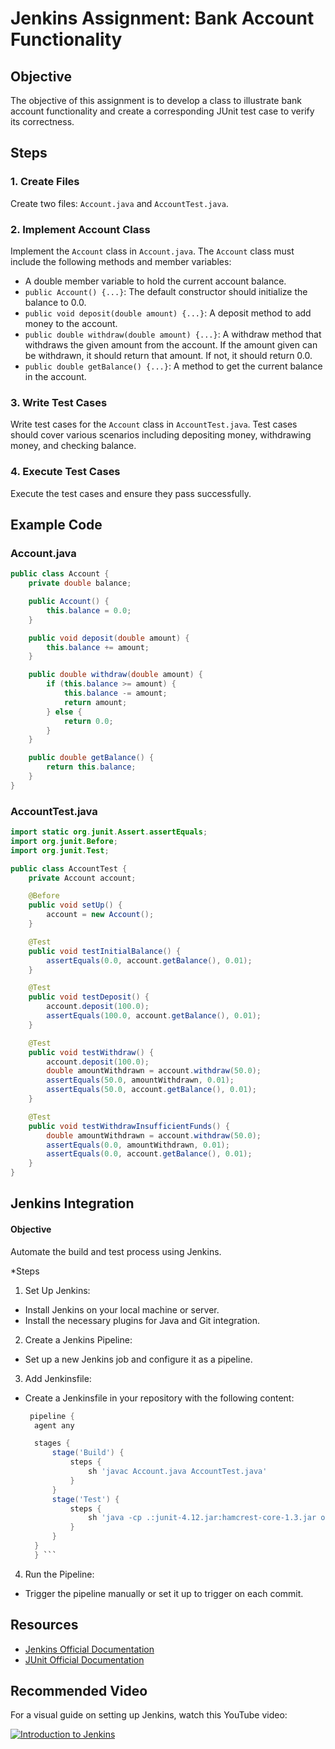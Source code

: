 # Jenkins Assignment: Bank Account Functionality

## Objective

The objective of this assignment is to develop a class to illustrate bank account functionality and create a corresponding JUnit test case to verify its correctness.

## Steps

### 1. Create Files

Create two files: `Account.java` and `AccountTest.java`.

### 2. Implement Account Class

Implement the `Account` class in `Account.java`. The `Account` class must include the following methods and member variables:
- A double member variable to hold the current account balance.
- `public Account() {...}`: The default constructor should initialize the balance to 0.0.
- `public void deposit(double amount) {...}`: A deposit method to add money to the account.
- `public double withdraw(double amount) {...}`: A withdraw method that withdraws the given amount from the account. If the amount given can be withdrawn, it should return that amount. If not, it should return 0.0.
- `public double getBalance() {...}`: A method to get the current balance in the account.

### 3. Write Test Cases

Write test cases for the `Account` class in `AccountTest.java`. Test cases should cover various scenarios including depositing money, withdrawing money, and checking balance.

### 4. Execute Test Cases

Execute the test cases and ensure they pass successfully.

## Example Code

### Account.java

```java
public class Account {
    private double balance;

    public Account() {
        this.balance = 0.0;
    }

    public void deposit(double amount) {
        this.balance += amount;
    }

    public double withdraw(double amount) {
        if (this.balance >= amount) {
            this.balance -= amount;
            return amount;
        } else {
            return 0.0;
        }
    }

    public double getBalance() {
        return this.balance;
    }
}
```
### AccountTest.java

```java
import static org.junit.Assert.assertEquals;
import org.junit.Before;
import org.junit.Test;

public class AccountTest {
    private Account account;

    @Before
    public void setUp() {
        account = new Account();
    }

    @Test
    public void testInitialBalance() {
        assertEquals(0.0, account.getBalance(), 0.01);
    }

    @Test
    public void testDeposit() {
        account.deposit(100.0);
        assertEquals(100.0, account.getBalance(), 0.01);
    }

    @Test
    public void testWithdraw() {
        account.deposit(100.0);
        double amountWithdrawn = account.withdraw(50.0);
        assertEquals(50.0, amountWithdrawn, 0.01);
        assertEquals(50.0, account.getBalance(), 0.01);
    }

    @Test
    public void testWithdrawInsufficientFunds() {
        double amountWithdrawn = account.withdraw(50.0);
        assertEquals(0.0, amountWithdrawn, 0.01);
        assertEquals(0.0, account.getBalance(), 0.01);
    }
}
```

## Jenkins Integration
#### Objective
Automate the build and test process using Jenkins.

*Steps
1. Set Up Jenkins:

* Install Jenkins on your local machine or server.
* Install the necessary plugins for Java and Git integration.

2. Create a Jenkins Pipeline:

* Set up a new Jenkins job and configure it as a pipeline.

3. Add Jenkinsfile:
* Create a Jenkinsfile in your repository with the following content:
  ```groovy
   pipeline {
    agent any

    stages {
        stage('Build') {
            steps {
                sh 'javac Account.java AccountTest.java'
            }
        }
        stage('Test') {
            steps {
                sh 'java -cp .:junit-4.12.jar:hamcrest-core-1.3.jar org.junit.runner.JUnitCore AccountTest'
            }
        }
    }
    } ```

4. Run the Pipeline:
* Trigger the pipeline manually or set it up to trigger on each commit.

 ## Resources

- [Jenkins Official Documentation](https://www.jenkins.io/doc/)
- [JUnit Official Documentation](https://junit.org/junit4/)

## Recommended Video
For a visual guide on setting up Jenkins, watch this YouTube video:

[![Introduction to Jenkins](https://img.youtube.com/vi/FX322RVNGj4/0.jpg)](https://www.youtube.com/watch?v=FX322RVNGj4)
